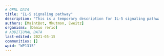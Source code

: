```yaml
---
# GPML DATA
title: "IL-5 signaling pathway"
description: "This is a temporary description for IL-5 signaling pathway"
authors: [MaintBot, Mkutmon, Eweitz]
organisms: [Danio rerio]
# ADDITIONAL DATA
last-edited: 2021-05-15
communities: []
wpid: "WP1315"
---
```

